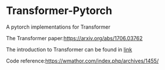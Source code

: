 # Transformer-Pytorch
A pytorch implementations for Transformer

The Transformer paper:https://arxiv.org/abs/1706.03762

The introduction to Transformer can be found in [link](https://wmathor.com/index.php/archives/1438/)

Code reference:https://wmathor.com/index.php/archives/1455/
